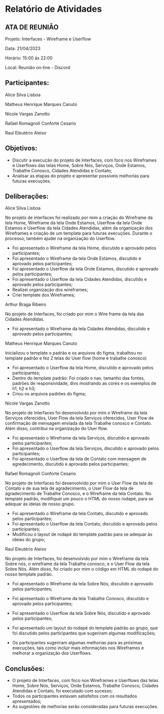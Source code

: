 # Relatório de Atividades


## ATA DE REUNIÃO

Projeto: Interfaces - Wireframe e Userflow

Data: 21/04/2023

Horário: 15:00 ás 22:00

Local: Reunião on-line - Discord

## Participantes:
Alice Silva Lisboa

Matheus Henrique Marques Canuto

Nicole Vargas Zanotto

Rafael Romagnoli Conforte Cesario

Raul Eleutério Aleixo

## Objetivos:
- Discutir a execução do projeto de Interfaces, com foco nos Wireframes e Userflows das telas Home, Sobre Nós, Serviços, Onde Estamos, Trabalhe Conosco, Cidades Atendidas e Contato;
- Analisar as etapas do projeto e apresentar possíveis melhorias para futuras execuções.

## Deliberações:

Alice Silva Lisboa

No projeto de interfaces foi realizado por mim a criação do Wireframe da tela Home, Wireframe da tela Onde Estamos, Userflow da tela Onde Estamos e Userflow da tela Cidades Atendidas, além da organização dos Wireframes e criação de um template para futuras execuções. Durante o processo, também ajudei na organização do Userflow.

- Foi apresentado o Wireframe da tela Home, discutido e aprovado pelos participantes;
- Foi apresentado o Wireframe da tela Onde Estamos, discutido e aprovado pelos participantes;
- Foi apresentado o Userflow da tela Onde Estamos, discutido e aprovado pelos participantes;
- Foi apresentado o Userflow da tela Cidades Atendidas, discutido e aprovado pelos participantes;
- Realizei organização dos wireframes;
- Criei template dos Wireframes;

Arthur Braga Ribeiro

No projeto de Interfaces, foi criado por mim o Wire frame da tela das Cidades Atendidas.

- Foi apresentado o Wireframe da tela Cidades Atendidas, discutido e aprovado pelos participantes;

Matheus Henrique Marques Canuto

Inicializou o template o padrão e os arquivos do figma, trabalhou no template padrão e fez 2 telas do User flow (home e trabalhe conosco)

- Foi apresentado o Userflow da tela Home, discutido e aprovado pelos participantes;
- Dentro do template padrão: Foi criado o nav, tamanho das fontes, padrões de responsividade, divs mostrando as cores e os exemplos de h1, h2 e h3;
- Criou os arquivos padrões do figma;


Nicole Vargas Zanotto

No projeto de Interfaces foi desenvolvido por mim o Wireframe da tela Serviços oferecidos, User Flow da tela Serviços oferecidos, User Flow de confirmação de mensagem enviada da tela Trabalhe conosco e Contato. Além disso, contribui na organização do User flow.

- Foi apresentado o Wireframe da tela Serviços, discutido e aprovado pelos participantes;
- Foi apresentado o Userflow da tela Serviços, discutido e aprovado pelos participantes;
- Foi apresentado o Userflow da tela de Contato com mensagem de agredecimento, discutido e aprovado pelos participantes;

Rafael Romagnoli Conforte Cesario

No projeto de Interfaces foi desenvolvido por mim o User Flow da tela de Contato e de sua tela de agradecimento, o User Flow da tela de agradecimento de Trabalhe Conosco, e o Wireframe da tela Contato. No template padrão, modifiquei um pouco o HTML do nosso rodapé, para se adequar às ideias de nosso grupo.

- Foi apresentado o Wireframe da tela Contato, discutido e aprovado pelos participantes;
- Foi apresentado o Userflow da tela Contato, discutido e aprovado pelos participantes;
- Modificou o layout de rodapé do template padrão para se adequar às ideias do grupo; 

Raul Eleutério Aleixo

No projeto de Interfaces, foi desenvolvido por mim o Wireframe da tela Sobre nós, o wireframe da tela Trabalhe conosco, e o User Flow da tela Sobre Nós. Além disso, foi criado por mim o código em HTML do rodapé do nosso template padrão.

- Foi apresentado o Wireframe da tela Sobre Nós, discutido e aprovado pelos participantes;
- Foi apresentado o Wireframe da tela Trabalhe Conosco, discutido e aprovado pelos participantes;
- Foi apresentado o Userflow da tela Sobre Nós, discutido e aprovado pelos participantes;
- Foi apresentado um layout do rodapé do template padrão ao grupo, que foi discutido pelos participantes que sugeriram algumas modificações; 


- Os participantes sugeriram algumas melhorias para as próximas execuções, tais como incluir mais informações nos Wireframes e melhorar a organização dos Userflows.

## Conclusões:
- O projeto de Interfaces, com foco nos Wireframes e Userflows das telas Home, Sobre Nós, Serviços, Onde Estamos, Trabalhe Conosco, Cidades Atendidas e Contato, foi executado com sucesso;
- Todos os participantes estavam satisfeitos com os resultados apresentados;
- As sugestões de melhorias serão consideradas para futuras execuções.

